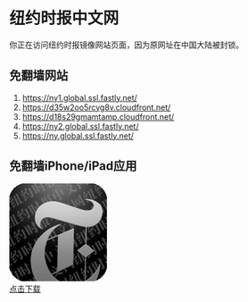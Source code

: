 <h1>纽约时报中文网</h1>
<p>你正在访问纽约时报镜像网站页面，因为原网址在中国大陆被封锁。</p>
<h2>免翻墙网站</h2>
<ol>
<li><a href="https://ny1.global.ssl.fastly.net/" target="1">https://ny1.global.ssl.fastly.net/</a></li>
<li><a href="https://d35w2oo5rcyg8v.cloudfront.net/" target="2">https://d35w2oo5rcyg8v.cloudfront.net/</a></li>
<li><a href="https://d18s29gmamtamp.cloudfront.net/" target="3">https://d18s29gmamtamp.cloudfront.net/</a></li>
<li><a href="https://ny2.global.ssl.fastly.net/" target="4">https://ny2.global.ssl.fastly.net/</a></li>
<li><a href="https://ny.global.ssl.fastly.net/" target="5">https://ny.global.ssl.fastly.net/</a></li>
</ol>
<h2>免翻墙iPhone/iPad应用</h2>
<p>
	<a href="https://itunes.apple.com/cn/app/niu-yue-shi-bao-zhong-wen-wang/id807498298?mt=8">
		<img src="icon175x175.jpeg" />
		<br/>点击下载
	</a>
</p>